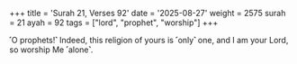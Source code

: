 +++
title = 'Surah 21, Verses 92'
date = '2025-08-27'
weight = 2575
surah = 21
ayah = 92
tags = ["lord", "prophet", "worship"]
+++

˹O prophets!˺ Indeed, this religion of yours is ˹only˺ one, and I am your Lord, so worship Me ˹alone˺.